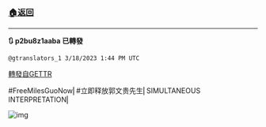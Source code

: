 ###  [:house:返回](README.md)
---


**:arrows_clockwise: p2bu8z1aaba 已轉發**

`@gtranslators_1 3/18/2023 1:44 PM UTC`

[轉發自GETTR](https://gettr.com/post/p2bu8z1aaba)

#FreeMilesGuoNow⎢#立即释放郭文贵先生⎢SIMULTANEOUS INTERPRETATION⎢

![img](https://media.gettr.com/group4/origin/2023/03/18/12/13c3e44a-1797-f40b-4009-97199f041f22/8cf1442f6ae2aa72d7b3a83890be5130.jpeg)
